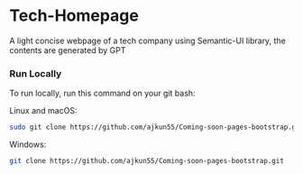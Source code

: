 # Tech-Homepage
A light concise webpage of a tech company using Semantic-UI library, the contents are generated by GPT

### Run Locally

To run locally, run this command on your git bash:

Linux and macOS:

```bash
sudo git clone https://github.com/ajkun55/Coming-soon-pages-bootstrap.git
```

Windows:

```bash
git clone https://github.com/ajkun55/Coming-soon-pages-bootstrap.git
```
